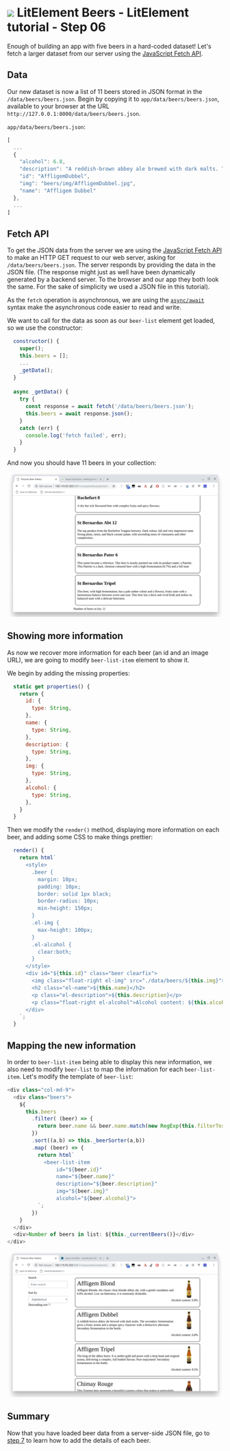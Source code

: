 # ![](/img/logo-25px.png) LitElement Beers - LitElement tutorial - Step 06

Enough of building an app with five beers in a hard-coded dataset! Let's fetch a larger dataset from our server using the [JavaScript Fetch API](https://developer.mozilla.org/en-US/docs/Web/API/Fetch_API).

## Data 

Our new dataset is now a list of 11 beers stored in JSON format in the `/data/beers/beers.json`. Begin by copying it to `app/data/beers/beers.json`, available to your browser at the URL `http://127.0.0.1:8000/data/beers/beers.json`.


`app/data/beers/beers.json`:

```js
[
  ...
  {
    "alcohol": 6.8,
    "description": "A reddish-brown abbey ale brewed with dark malts. The secondary fermentation gives a fruity aroma and a unique spicy character with a distinctive aftertaste. Secondary fermentation in the bottle.",
    "id": "AffligemDubbel",
    "img": "beers/img/AffligemDubbel.jpg",
    "name": "Affligem Dubbel"
  },
  ...
]
```

## Fetch API

To get the JSON data from the server we are using the [JavaScript Fetch API](https://developer.mozilla.org/en-US/docs/Web/API/Fetch_API) to make an HTTP GET request to our web server, asking for `/data/beers/beers.json`. The server responds by providing the data in the JSON file. (The response might just as well have been dynamically generated by a backend server. To the browser and our app they both look the same. For the sake of simplicity we used a JSON file in this tutorial).

As the `fetch` operation is asynchronous, we are using the [`async/await`](https://developer.mozilla.org/en-US/docs/Web/JavaScript/Reference/Statements/async_function) syntax make the asynchronous code easier to read and write.

We want to call for the data as soon as our `beer-list` element get loaded, so we use the constructor:

```js
  constructor() {
    super();
    this.beers = [];
    ...
    _getData();
  }

  async _getData() {
    try {
      const response = await fetch('/data/beers/beers.json');
      this.beers = await response.json();
    }
    catch (err) {
      console.log('fetch failed', err);
    }
  }
```

And now you should have 11 beers in your collection:

![Screenshot](../img/step-06-01.jpg)


## Showing more information

As now we recover more information for each beer (an id and an image URL), we are going to modify `beer-list-item` element to show it.

We begin by adding the missing properties:

```js
  static get properties() {
    return {
      id: {
        type: String,
      },
      name: {
        type: String,
      },
      description: {
        type: String,
      },
      img: {
        type: String,
      },
      alcohol: {
        type: String,
      },
    }
  }
```

Then we modify the `render()` method, displaying more information on each beer, and adding some CSS to make things prettier:

```js
  render() {
    return html`
      <style>
        .beer {
          margin: 10px;
          padding: 10px;
          border: solid 1px black;
          border-radius: 10px;
          min-height: 150px;
        }
        .el-img {
          max-height: 100px;
        }
        .el-alcohol {
          clear:both;
        }
      </style>
      <div id="${this.id}" class="beer clearfix">
        <img class="float-right el-img" src="./data/beers/${this.img}">
        <h2 class="el-name">${this.name}</h2>
        <p class="el-description">${this.description}</p>
        <p class="float-right el-alcohol">Alcohol content: ${this.alcohol}%</p>
      </div>
    `;
  }
```


## Mapping the new information

In order to `beer-list-item` being able to display this new information, we also need to modify `beer-list` to map the information for each `beer-list-item`. Let's modify the template of `beer-list`:

```js
<div class="col-md-9">
  <div class="beers">
    ${
      this.beers
        .filter( (beer) => {
          return beer.name && beer.name.match(new RegExp(this.filterText, 'i'));
        })
        .sort((a,b) => this._beerSorter(a,b))
        .map( (beer) => {
          return html`
            <beer-list-item 
                id="${beer.id}"
                name="${beer.name}" 
                description="${beer.description}"
                img="${beer.img}"
                alcohol="${beer.alcohol}">
          `;
        })
    }
  </div>
  <div>Number of beers in list: ${this._currentBeers()}</div>
</div> 
```

![Screenshot](../img/step-06-02.jpg)

## Summary ##

Now that you have loaded beer data from a server-side JSON file, go to [step 7](../step-07) to learn how to add the details of each beer.
